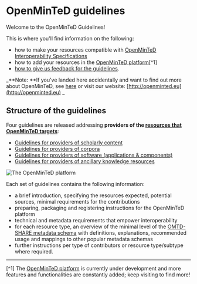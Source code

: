 # OpenMinTeD guidelines

Welcome to the OpenMinTeD Guidelines!

This is where you'll find information on the following:

* how to make your resources compatible with [OpenMinTeD Interoperability Specifications](https://openminted.github.io/releases/interop-spec/)
* how to add your resources in the [OpenMinTeD platform](https:\\services.openminted.eu)[^1]
* [how to give us feedback for the guidelines](/contributing-to-the-guidelines.md).

_**Note: **If you've landed here accidentally and want to find out more about OpenMinTeD, see [here](/about-openminted.md) or visit our website: [http://openminted.eu](http://openminted.eu)
_

## Structure of the guidelines
Four guidelines are released addressing **providers of the [resources that OpenMinTeD targets](/about-openminted.md)**:

* [Guidelines for providers of scholarly content](/guidelines_for_providers_of_publications/README.md)
* [Guidelines for providers of corpora](/guidelines_for_providers_of_corpora/README.md)
* [Guidelines for providers of software (applications & components)](/guidelines_for_providers_of_sw_resources/README.md)
* [Guidelines for providers of ancillary knowledge resources](/guidelines_for_providers_of_ancillary_resources/README.md)

![The OpenMinTeD platform](/assets/1.png)

Each set of guidelines contains the following information:
* a brief introduction, specifying the resources expected, potential sources, minimal requirements for the contributions
* preparing, packaging and registering instructions for the OpenMinTeD platform
* technical and metadata requirements that empower interoperability
* for each resource type, an overview of the minimal level of the [OMTD-SHARE metadata schema](/the_omtd-share_metadata_schema.md) with definitions, explanations, recommended usage and mappings to other popular  metadata schemas
* further instructions per type of contributors or resource type/subtype where required.

---
[^1] The [OpenMinTeD platform](https://services.openminted.eu) is currently under development and more features and functionalities are constantly added; keep visiting to find more!
